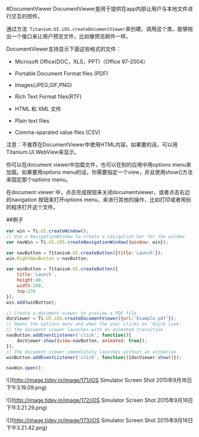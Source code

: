 #DocumentViewer
DocumentViewer是用于提供在app内部让用户与本地文件进行交互的控件。

通过方法` Titanium.UI.iOS.createDocumentViewer`来创建。调用这个类，能够抛出一个接口来让用户预览文件，比如像预览邮件一样。

DocumentViewer支持显示下面这些格式的文件：

+ Microsoft Office(DOC，XLS，PPT)（Office 97-2004）

+ Portable Document Format files (PDF)

+ Images(JPEG,GIF,PNG)

+ Rich Text Format files(RTF)

+ HTML 和 XML 文件

+ Plain text files

+ Comma-sparated value files (CSV)

注意：不推荐在DocumentViewer中使用HTML内容。如果要的话，可以用Titanium.UI.WebView来显示。

你可以在document viewer中加载文件，也可以在别的应用中用options menu来加载。如果要用options menu的话，你需要指定一个view，并且使用show()方法来固定那个options menu。

在document viewer 中，点击完成按钮来关闭documentviewer，或者点击右边的navigation 按钮来打开options menu，来进行其他的操作，比如打印或者用别的程序打开这个文件。

##例子
```javascript
var win = Ti.UI.createWindow();
// Use a NavigationWindow to create a navigation bar for the window
var navWin = Ti.UI.iOS.createNavigationWindow({window: win});

var navButton = Titanium.UI.createButton({title:'Launch'});
win.RightNavButton = navButton;

var winButton = Titanium.UI.createButton({
    title:'Launch',
    height:40,
    width:200,
    top:270
});
win.add(winButton);

// Create a document viewer to preview a PDF file
docViewer = Ti.UI.iOS.createDocumentViewer({url:'Example.pdf'});
// Opens the options menu and when the user clicks on 'Quick Look'
// the document viewer launches with an animated transition
navButton.addEventListener('click', function(){
    docViewer.show({view:navButton, animated: true});
});
// The document viewer immediately launches without an animation
winButton.addEventListener('click', function(){docViewer.show()});

navWin.open();
```

![](http://image.tidev.in/image/171/iOS Simulator Screen Shot 2015年9月16日 下午3.19.09.png)

![](http://image.tidev.in/image/172/iOS Simulator Screen Shot 2015年9月16日 下午3.21.29.png)

![](http://image.tidev.in/image/173/iOS Simulator Screen Shot 2015年9月16日 下午3.21.42.png)
